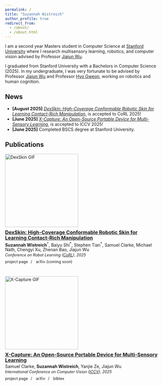 ```yaml
---
permalink: /
title: "Suzannah Wistreich"
author_profile: true
redirect_from: 
  - /about/
  - /about.html
---
```


<p class="bio-large">
  I am a second year Masters student in Computer Science at <a href="https://www.cs.stanford.edu">Stanford University</a> where I research multisensory learning, robotics, and computer vision advised by Professor <a href="https://jiajunwu.com/">Jiajun Wu</a>.
</p>
<p class="bio-large">
  I graduated from Stanford University with a Bachelors in Computer Science (2025). In my undergraduate, I was very fortunate to be advised by Professor <a href="https://jiajunwu.com/">Jiajun Wu</a> and Professor <a href="https://psychology.stanford.edu/people/hyowon-gweon">Hyo Gweon</a>, working on robotics and human cognition.
</p>

## News
- **[August 2025]** *[DexSkin: High-Coverage Conformable Robotic Skin for Learning Contact-Rich Manipulation](https://dex-skin.github.io)*, is accepted to CoRL 2025!
- **[June 2025]** *[X-Capture: An Open-Source Portable Device for Multi-Sensory Learning](https://arxiv.org/pdf/2504.02318)*, is accepted to ICCV 2025!
- **[June 2025]** Completed BSCS degree at Stanford University.

## Publications
<style>
.card {
  display: block;
  max-width: 800px;
  margin-bottom: 2.5rem;
  gap: 0.5rem;
}
.card .thumb {
  width: 240px;
  margin-bottom: 0.5rem;
}
.card .thumb img {
  display: block;
  width: 240px;
  height: auto;
  object-fit: cover;
  pointer-events: none;
  user-select: none;
}
.card .info {
  line-height: 1.1;
}
.card .title {
  margin: 0 0 0.25rem;
}
.card .authors {
  margin: 0;
}
.card .venue {
  font-style: italic;
  font-size: 0.9em;
  margin: 0.25rem 0 0;
}
.card .links {
  margin-top: 0.5rem;
  font-size: 0.9em;
}
.card .links a {
  color: var(--global-link-color) !important;
  text-decoration: none;
}
.card .links a:hover {
  color: var(--global-link-color-hover) !important;
}
.card .links a:visited {
  color: var(--global-link-color-visited) !important;
}
.card .links .sep {
  margin: 0 0.35rem;
}
</style>

<div class="card">
  <div class="thumb">
    <img src="/images/DexSkin.gif" alt="DexSkin GIF" draggable="false" loading="eager" width="240" height="135">
  </div>
  <div class="info">
    <h3 class="title">
      <a href="https://dex-skin.github.io"><strong>DexSkin: High-Coverage Conformable Robotic Skin for Learning Contact-Rich Manipulation</strong></a>
    </h3>
    <p class="authors">
      <strong>Suzannah Wistreich</strong><sup>*</sup>, Baiyu Shi<sup>*</sup>, Stephen Tian<sup>*</sup>, Samuel Clarke, Michael Nath, Chengyi Xu, Zhenan Bao, Jiajun Wu
    </p>
    <p class="venue">
      Conference on Robot Learning (<a href="https://www.corl.org/home">CoRL</a>), 2025
    </p>
    <div class="links">
      <a href="https://dex-skin.github.io">project page</a><span class="sep">&nbsp;/&nbsp;</span>
      arXiv (coming soon)
    </div>
  </div>
</div>

<div class="card">
  <div class="thumb">
    <img src="/images/CroppedTurntable.gif" alt="X-Capture GIF" draggable="false" loading="eager" width="240">
  </div>
  <div class="info">
    <h3 class="title">
      <a href="https://arxiv.org/pdf/2504.02318"><strong>X-Capture: An Open-Source Portable Device for Multi-Sensory Learning</strong></a>
    </h3>
    <p class="authors">
      Samuel Clarke, <strong>Suzannah Wistreich</strong>, Yanjie Ze, Jiajun Wu
    </p>
    <p class="venue">
      International Conference on Computer Vision (<a href="https://iccv.thecvf.com" target="_blank" rel="noopener">ICCV</a>), 2025
    </p>
    <div class="links">
      <a href="https://xcapture.github.io">project page</a><span class="sep">&nbsp;/&nbsp;</span>
      <a href="https://arxiv.org/pdf/2504.02318">arXiv</a><span class="sep">&nbsp;/&nbsp;</span>
      <a href="/files/2025xcapture.txt">bibtex</a>
    </div>
  </div>
</div>